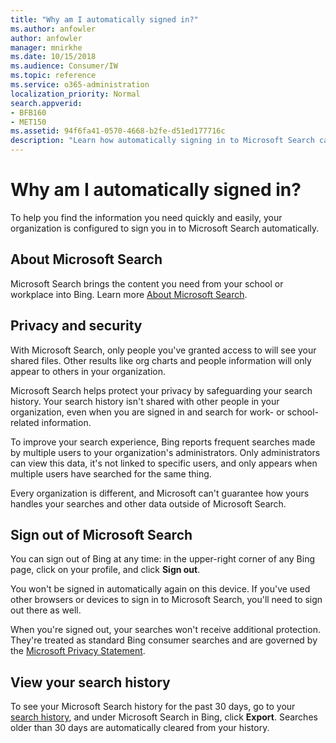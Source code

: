 ```yaml
---
title: "Why am I automatically signed in?"
ms.author: anfowler
author: anfowler
manager: mnirkhe
ms.date: 10/15/2018
ms.audience: Consumer/IW
ms.topic: reference
ms.service: o365-administration
localization_priority: Normal
search.appverid:
- BFB160
- MET150
ms.assetid: 94f6fa41-0570-4668-b2fe-d51ed177716c
description: "Learn how automatically signing in to Microsoft Search can help you quickly and easily find work results"
---
```


# Why am I automatically signed in?

To help you find the information you need quickly and easily, your organization is configured to sign you in to Microsoft Search automatically.
  
## About Microsoft Search

Microsoft Search brings the content you need from your school or workplace into Bing. Learn more [About Microsoft Search](about-microsoft-search.md).
  
## Privacy and security

With Microsoft Search, only people you've granted access to will see your shared files. Other results like org charts and people information will only appear to others in your organization.
  
Microsoft Search helps protect your privacy by safeguarding your search history. Your search history isn't shared with other people in your organization, even when you are signed in and search for work- or school-related information.
  
To improve your search experience, Bing reports frequent searches made by multiple users to your organization's administrators. Only administrators can view this data, it's not linked to specific users, and only appears when multiple users have searched for the same thing.
  
Every organization is different, and Microsoft can't guarantee how yours handles your searches and other data outside of Microsoft Search.
  
## Sign out of Microsoft Search

You can sign out of Bing at any time: in the upper-right corner of any Bing page, click on your profile, and click **Sign out**.
  
You won't be signed in automatically again on this device. If you've used other browsers or devices to sign in to Microsoft Search, you'll need to sign out there as well. 
  
When you're signed out, your searches won't receive additional protection. They're treated as standard Bing consumer searches and are governed by the [Microsoft Privacy Statement](https://go.microsoft.com/fwlink/?linkid=272895).
  
## View your search history

To see your Microsoft Search history for the past 30 days, go to your [search history](https://go.microsoft.com/fwlink?LinkId=275708), and under Microsoft Search in Bing, click **Export**. Searches older than 30 days are automatically cleared from your history.

  

